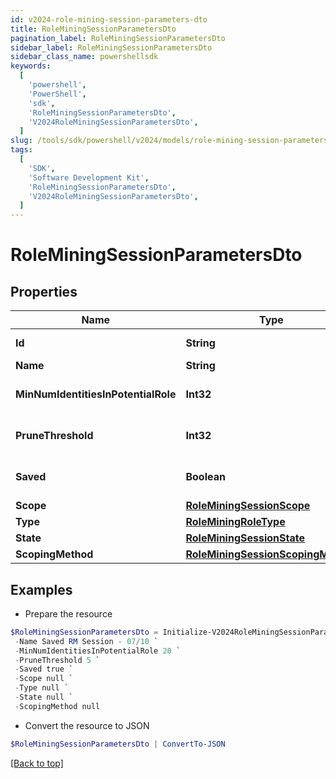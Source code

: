 ```yaml
---
id: v2024-role-mining-session-parameters-dto
title: RoleMiningSessionParametersDto
pagination_label: RoleMiningSessionParametersDto
sidebar_label: RoleMiningSessionParametersDto
sidebar_class_name: powershellsdk
keywords:
  [
    'powershell',
    'PowerShell',
    'sdk',
    'RoleMiningSessionParametersDto',
    'V2024RoleMiningSessionParametersDto',
  ]
slug: /tools/sdk/powershell/v2024/models/role-mining-session-parameters-dto
tags:
  [
    'SDK',
    'Software Development Kit',
    'RoleMiningSessionParametersDto',
    'V2024RoleMiningSessionParametersDto',
  ]
---
```


# RoleMiningSessionParametersDto

## Properties

| Name | Type | Description | Notes |
| --- | --- | --- | --- |
| **Id** | **String** | The ID of the role mining session | [optional] |
| **Name** | **String** | The session's saved name | [optional] |
| **MinNumIdentitiesInPotentialRole** | **Int32** | Minimum number of identities in a potential role | [optional] |
| **PruneThreshold** | **Int32** | The prune threshold to be used or null to calculate prescribedPruneThreshold | [optional] |
| **Saved** | **Boolean** | The session's saved status | [optional] [default to $true] |
| **Scope** | [**RoleMiningSessionScope**](role-mining-session-scope) |  | [optional] |
| **Type** | [**RoleMiningRoleType**](role-mining-role-type) |  | [optional] |
| **State** | [**RoleMiningSessionState**](role-mining-session-state) |  | [optional] |
| **ScopingMethod** | [**RoleMiningSessionScopingMethod**](role-mining-session-scoping-method) |  | [optional] |

## Examples

- Prepare the resource

```powershell
$RoleMiningSessionParametersDto = Initialize-V2024RoleMiningSessionParametersDto  -Id 9f36f5e5-1e81-4eca-b087-548959d91c71 `
 -Name Saved RM Session - 07/10 `
 -MinNumIdentitiesInPotentialRole 20 `
 -PruneThreshold 5 `
 -Saved true `
 -Scope null `
 -Type null `
 -State null `
 -ScopingMethod null
```

- Convert the resource to JSON

```powershell
$RoleMiningSessionParametersDto | ConvertTo-JSON
```

[[Back to top]](#)
